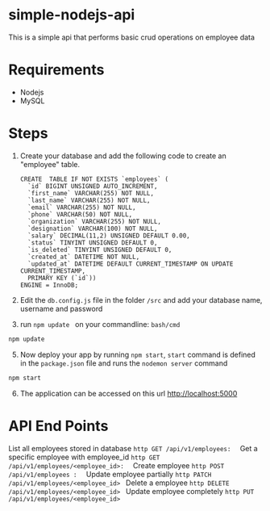 # simple-nodejs-api
This is a simple api that performs basic crud operations on employee data
# Requirements
  - Nodejs
  - MySQL
# Steps
1. Create your database and  add the following code to create an "employee" table.
      ```mysql
      CREATE  TABLE IF NOT EXISTS `employees` (
        `id` BIGINT UNSIGNED AUTO_INCREMENT,
        `first_name` VARCHAR(255) NOT NULL,
        `last_name` VARCHAR(255) NOT NULL,
        `email` VARCHAR(255) NOT NULL,
        `phone` VARCHAR(50) NOT NULL,
        `organization` VARCHAR(255) NOT NULL,
        `designation` VARCHAR(100) NOT NULL,
        `salary` DECIMAL(11,2) UNSIGNED DEFAULT 0.00,
        `status` TINYINT UNSIGNED DEFAULT 0,
        `is_deleted` TINYINT UNSIGNED DEFAULT 0,
        `created_at` DATETIME NOT NULL,
        `updated_at` DATETIME DEFAULT CURRENT_TIMESTAMP ON UPDATE CURRENT_TIMESTAMP,
        PRIMARY KEY (`id`))
      ENGINE = InnoDB;
      ```

2. Edit the ```db.config.js``` file in the folder ```/src``` and add your database name, username and password
4. run ```npm update ``` on your commandline: ```bash/cmd```
```bash 
npm update
```
5. Now deploy your app by running ```npm start```, ```start``` command is defined in the ```package.json``` file and runs the ```nodemon server``` command
```bash 
npm start
```
6. The application can be accessed on this url [http://localhost:5000](http://localhost:5000)
# API End Points
    
 List all employees stored in database
    ```http
    GET /api/v1/employees: 
     ```
 Get a specific employee with employee_id
    ```http
    GET /api/v1/employees/<employee_id>: 
    ```
 Create  employee
    ```http
    POST /api/v1/employees : 
    ```
 Update employee partially
    ```http
    PATCH /api/v1/employees/<employee_id>
    ``` 
 Delete a employee
    ```http
    DELETE /api/v1/employees/<employee_id>
    ```
 Update employee completely
    ```http
    PUT /api/v1/employees/<employee_id>
    ```
